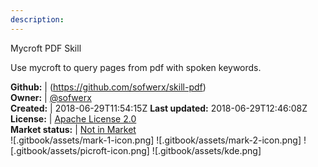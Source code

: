 ```yaml
---
description: 
---
```

Mycroft PDF Skill

Use mycroft to query pages from pdf with spoken keywords.

**Github:** | (https://github.com/sofwerx/skill-pdf)  
**Owner:** | [@sofwerx](https://github.com/sofwerx)  
**Created:** | 2018-06-29T11:54:15Z  **Last updated:** 2018-06-29T12:46:08Z  
**License:** | [Apache License 2.0](https://api.github.com/licenses/apache-2.0)  
**Market status:** | [Not in Market](https://market.mycroft.ai/skill/)  
 ![.gitbook/assets/mark-1-icon.png]  ![.gitbook/assets/mark-2-icon.png]  ![.gitbook/assets/picroft-icon.png]  ![.gitbook/assets/kde.png]  
